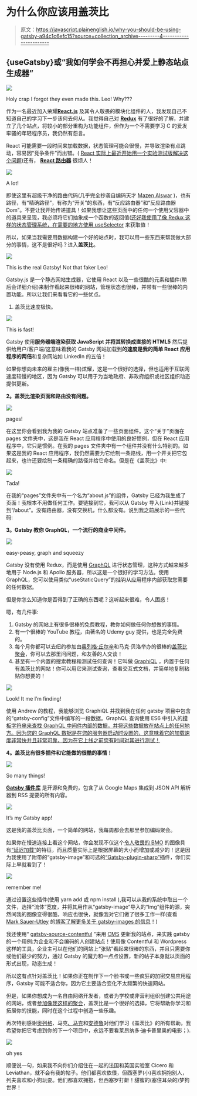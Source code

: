 # 为什么你应该用盖茨比

> 原文：<https://javascript.plainenglish.io/why-you-should-be-using-gatsby-a94c1c6efc15?source=collection_archive---------4----------------------->

## {useGatsby}或“我如何学会不再担心并爱上静态站点生成器”

![](img/e8023110f718fed1206905126c63621c.png)

Holy crap I forgot they even made this. Leo! Why???

作为一名最近加入荣耀[**React.js**](https://reactjs.org/) 及其令人敬畏的模块化组件的人，我发现自己不知道自己的学习下一步该何去何从。我觉得自己对 [**Redux**](https://react-redux.js.org/) 有了很好的了解，并建立了几个站点，将较小的部分重构为功能组件，但作为一个不需要学习 C 的爱发牢骚的年轻程序员，我仍然有怨言。

React 可能需要一段时间来加载数据，状态管理可能会很慢，并导致渲染有点跳动，容易因“竞争条件”而出错。( [React 实际上最近开始用一个实验测试版解决这个问题](https://reactjs.org/docs/concurrent-mode-suspense.html))还有， [**React 路由器**](https://reacttraining.com/react-router/) 很烦人！

![](img/6a13589108452b303a4c18f24d8776af.png)

A lot!

即使这里有超级干净的路由代码(几乎完全抄袭自编码天才 [Mazen Alswar](https://medium.com/u/b72ac0bfd7b?source=post_page-----a94c1c6efc15--------------------------------) )，也有路径，有“精确路径”，有称为“开关”的东西，有“反应路由器”和“反应路由器 Dom”。不要让我开始传递道具！如果我想让这些页面中的任何一个使用父容器中的道具来呈现，我必须将它们抽象成一个函数的返回值([还好我使用了像 Redux 这样的状态管理系统，在需要的地方使用 useSelector](https://medium.com/javascript-in-plain-english/redux-hooks-profit-bf3f576e066d) 来获取值！

所以，如果当我需要用数据构建一个好的站点时，我可以用一些东西来帮我做大部分的事情，这不是很好吗？进入**盖茨比**。

![](img/e14190cb77d066d717e76099c9afaa25.png)

This is the real Gatsby! Not that faker Leo!

Gatsby.js 是一个静态网站生成器，它使用 React 以及一些很酷的元素和插件(稍后会详细介绍)来制作看起来很棒的网站，管理状态也很棒，并带有一些很棒的内置功能。所以让我们来看看它的一些优点。

1.  盖茨比速度极快。

![](img/2e1d00292ade486dea097cc94fa95140.png)

This is fast!

Gatsby 使用**服务器端渲染获取 JavaScript 并将其转换成直接的 HTML5** 然后提供给用户/客户端/这意味着我的 Gatsby 网站加载到**的速度是我的简单 React 应用程序的两倍**和复杂网站如 LinkedIn 的五倍！

如果你想向未来的雇主(像我一样)炫耀，这是一个很好的选择，但也适用于互联网速度较慢的地区，因为 Gatsby 可以用于为当地政府、非政府组织或社区组织动态提供更新。

**2。盖茨比渲染页面和路由没有问题。**

![](img/46c337befcd8af530318f5f8664b174b.png)

pages!

在这里你会看到我为我的 Gatsby 站点准备了一些页面组件。这个“关于”页面在 pages 文件夹中，这是我在 React 应用程序中使用的良好惯例，但在 React 应用程序中，它只是惯例。在我的 pages 文件夹中有一个组件并没有什么特别的。如果这是我的 React 应用程序，我仍然需要为它绘制一条路线，用一个开关把它包起来，也许还要绘制一条精确的路径并给它命名。但是在《盖茨比》中:

![](img/459c181b73ddbcb227d172933a6151b5.png)

Tada!

在我的“pages”文件夹中有一个名为“about.js”的组件，Gatsby 已经为我生成了页面！我根本不用做任何工作。要链接到它，我可以从 Gatsby 导入{Link}并链接到“/about”。没有路由器，没有交换机，什么都没有。说到我之前展示的一些代码:

**3。Gatsby 教你 GraphQL，一个流行的商业中间件。**

![](img/bf2becb4ba51d10360685d4bcdd150e1.png)

easy-peasy, graph and squeezy

Gatsby 没有使用 Redux，而是使用 [GraphQL](https://graphql.org/) 进行状态管理，这种方式越来越多地用于 Node.js 和 Apollo 服务器，所以这是一个很好的学习方法。使用 GraphQL，您可以使用类似“useStaticQuery”的挂钩从应用程序内部获取您需要的任何数据。

但是你怎么知道你是否得到了正确的东西呢？这听起来很难，令人困惑！

嗯，有几件事:

1.  Gatsby 的网站上有很多很棒的免费教程，教你如何做任何你想做的事情。
2.  有一个很棒的 YouTube 教程，由著名的 Udemy guy 提供，也是完全免费的。
3.  每个月你都可以去纽约参加由[奥列格·丘尔辛](https://medium.com/u/86dc2173e9ec?source=post_page-----a94c1c6efc15--------------------------------)和马克·贝洛举办的很棒的[盖茨比聚会](https://www.meetup.com/Gatsby-NYC/)，你可以去那里问问题，和友善的人交谈！
4.  甚至有一个内置的搜索教程和测试任何查询！它叫做 [GraphiQL](https://www.gatsbyjs.org/docs/running-queries-with-graphiql/) ，内置于任何有盖茨比的网站！你可以用它来测试查询，查看交互式文档，并简单地复制粘贴你想要的！

![](img/ca4fa97967183afcb29dcf27295c5852.png)

Look! It me I’m finding!

使用 Andrew 的教程，我能够浏览 GraphiQL 并找到我在任何 gatsby 项目中包含的“gatsby-config”文件中编写的一段数据。GraphQL 查询使用 ES6 中引入的[模板字符串来查找 GraphQL 中间件内部的数据，并将这些数据放在站点上的任何地方。因为您的 GraphQL 数据是在您的服务器启动时设置的，这意味着它的加载速度非常快并且非常可靠，因为在它上线之前您有时间对其进行测试！](https://developer.mozilla.org/en-US/docs/Web/JavaScript/Reference/Template_literals)

**4。盖茨比有很多插件和它能做的很酷的事情！**

![](img/1a50c8ab6223bca1490790d2f214e3f9.png)

So many things!

[**Gatsby 插件库**](https://www.gatsbyjs.org/plugins/) 是开源和免费的，包含了从 Google Maps 集成到 JSON API 解析器到 RSS 提要的所有内容。

![](img/909dc869e457176b8521953afd0a80ff.png)

It’s my Gatsby app!

这是我的盖茨比页面，一个简单的网站，我每周都会去那里参加编码聚会。

如果你在慢速连接上看这个网站，你会发现不仅这个[令人敬畏的 BMO](https://adventuretime.fandom.com/wiki/BMO) 的图像具有[“延迟加载”](https://en.wikipedia.org/wiki/Lazy_loading)的特征，而且质量实际上是根据屏幕的大小而增加或减少的！这是因为我使用了附带的“gatsby-image”和可选的[“Gatsby-plugin-sharp”](https://www.gatsbyjs.org/packages/gatsby-plugin-sharp/?=)插件，你们实际上早就看到了！

![](img/46c337befcd8af530318f5f8664b174b.png)

remember me!

通过设置这些插件(使用 yarn add 或 npm install ),我可以从我的系统中取出一个文件，选择“流体”宽度，并将其用作从“gatsby-image”导入的“Img”组件的源，突然间我的图像变得很酷，响应也很快，就像我对它们做了很多工作一样(查看 [Mark Sauer-Utley](https://medium.com/u/6212b5c2848e?source=post_page-----a94c1c6efc15--------------------------------) 的[博客了解更多关于 gatsby-images 的信息](https://blog.marksauerutley.com/gatsby-images/)！)

我还使用“ [gatsby-source-contentful](https://www.gatsbyjs.org/packages/gatsby-source-contentful/?=content) ”来用 [CMS](https://en.wikipedia.org/wiki/Content_management_system) 更新我的站点，来实践 gatsby 的一个用例:为企业和不会编码的人创建站点！使用像 Contentful 和 Wordpress 这样的工具，企业主可以在他们的网站上“张贴”看起来很棒的东西，并且只需要你或他们最少的努力，通过 Gatsby 的魔力和一点点设置，新的帖子本身就以页面的形式出现，动态生成！

所以这有点针对盖茨比！如果你正在制作下一个脸书或一些疯狂的加密交易应用程序，Gatsby 可能不适合你，因为它主要适合变化不太频繁的快速网站。

但是，如果你想成为一名自由网络开发者，或者为学校或非营利组织创建公共用途的网站，或者[参加像我这样的聚会](https://zen-jennings-88f7da.netlify.com/)，盖茨比是一个很好的选择，它将帮助你学习和拓展你的技能，同时在这个过程中创造一些乐趣。

再次特别感谢[奥列格](https://medium.com/u/86dc2173e9ec?source=post_page-----a94c1c6efc15--------------------------------)、马克[、马克](https://medium.com/u/6212b5c2848e?source=post_page-----a94c1c6efc15--------------------------------)和[安德鲁](https://medium.com/u/d02908cbd91e?source=post_page-----a94c1c6efc15--------------------------------)对他们学习《盖茨比》的所有帮助，我希望你把它考虑到你的下一个项目中，永远不要看莱昂纳多·迪卡普里奥的电影；).

![](img/500af90c2f2cb4f3a4c4609f2fb78959.png)

oh yes

顺便说一句，如果我不向你们介绍住在一起的法国和英国实验室 Cicero 和 Leviathan，就不会有我的帖子。他们都喜欢依偎，但西塞罗(小)喜欢拥抱别人，列夫喜欢和小狗玩耍。他们都喜欢拥抱，但西塞罗打鼾！甜蜜的(塞住耳朵的)梦狗世界！